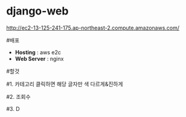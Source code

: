 # django-web

http://ec2-13-125-241-175.ap-northeast-2.compute.amazonaws.com/

#배포
+ **Hosting** : aws e2c
+ **Web Server** : nginx

#할것

#1. 카테고리 클릭하면 해당 글자만 색 다르게&진하게 

#2. 조회수

#3.  D
